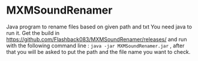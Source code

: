 # MXMSoundRenamer
Java program to rename files based on given path and txt
You need java to run it.
Get the build in https://github.com/Flashback083/MXMSoundRenamer/releases/ and run with the following command line : 
`java -jar MXMSoundRenamer.jar` , after that you will be asked to put the path and the file name you want to check.
